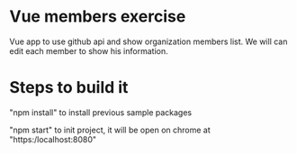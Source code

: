 # Vue members exercise

Vue app to use github api and show organization members list.
We will can edit each member to show his information.

# Steps to build it

"npm install" to install previous sample packages

"npm start" to init project, it will be open on chrome at "https:/localhost:8080"